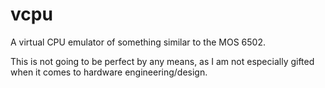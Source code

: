 # vcpu

A virtual CPU emulator of something similar to the MOS 6502.

This is not going to be perfect by any means, as I am not especially gifted when it comes to hardware engineering/design.